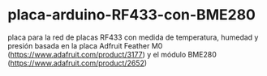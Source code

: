 # placa-arduino-RF433-con-BME280
placa para la red de placas RF433 con medida de temperatura, humedad y presión basada en la placa Adfruit Feather M0 (https://www.adafruit.com/product/3177) y el módulo BME280 (https://www.adafruit.com/product/2652)
